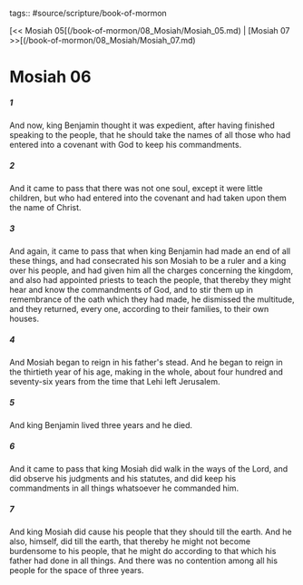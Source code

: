 tags:: #source/scripture/book-of-mormon

[<< Mosiah 05[(/book-of-mormon/08_Mosiah/Mosiah_05.md) | [Mosiah 07 >>[(/book-of-mormon/08_Mosiah/Mosiah_07.md)

# Mosiah 06

##### 1

And now, king Benjamin thought it was expedient, after having finished speaking to the people, that he should take the names of all those who had entered into a covenant with God to keep his commandments.

##### 2

And it came to pass that there was not one soul, except it were little children, but who had entered into the covenant and had taken upon them the name of Christ.

##### 3

And again, it came to pass that when king Benjamin had made an end of all these things, and had consecrated his son Mosiah to be a ruler and a king over his people, and had given him all the charges concerning the kingdom, and also had appointed priests to teach the people, that thereby they might hear and know the commandments of God, and to stir them up in remembrance of the oath which they had made, he dismissed the multitude, and they returned, every one, according to their families, to their own houses.

##### 4

And Mosiah began to reign in his father's stead. And he began to reign in the thirtieth year of his age, making in the whole, about four hundred and seventy-six years from the time that Lehi left Jerusalem.

##### 5

And king Benjamin lived three years and he died.

##### 6

And it came to pass that king Mosiah did walk in the ways of the Lord, and did observe his judgments and his statutes, and did keep his commandments in all things whatsoever he commanded him.

##### 7

And king Mosiah did cause his people that they should till the earth. And he also, himself, did till the earth, that thereby he might not become burdensome to his people, that he might do according to that which his father had done in all things. And there was no contention among all his people for the space of three years.

